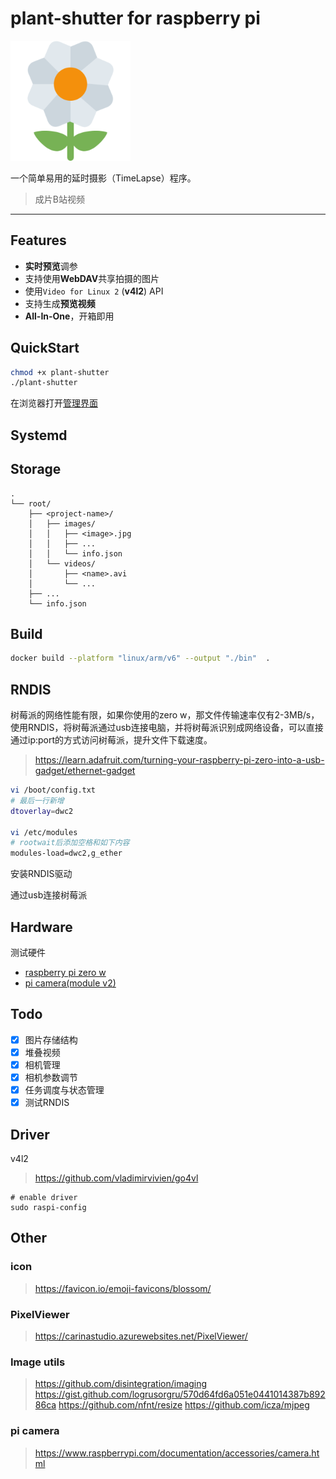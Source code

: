 # plant-shutter for raspberry pi

![icon](asset/icon-192x192.png)

一个简单易用的延时摄影（TimeLapse）程序。

> 成片B站视频

***

## Features

* **实时预览**调参
* 支持使用**WebDAV**共享拍摄的图片
* 使用`Video for Linux 2` (**v4l2**) API
* 支持生成**预览视频**
* **All-In-One**，开箱即用

## QuickStart

```sh
chmod +x plant-shutter
./plant-shutter
```

在浏览器打开[管理界面](raspberry:9999)

## Systemd



## Storage

```
.
└── root/
    ├── <project-name>/
    │   ├── images/
    │   │   ├── <image>.jpg
    │   │   ├── ...
    │   │   └── info.json
    │   └── videos/
    │       ├── <name>.avi
    │       └── ...
    ├── ...
    └── info.json
```


## Build

```sh
docker build --platform "linux/arm/v6" --output "./bin"  .
```

## RNDIS

树莓派的网络性能有限，如果你使用的zero w，那文件传输速率仅有2-3MB/s，使用RNDIS，将树莓派通过usb连接电脑，并将树莓派识别成网络设备，可以直接通过ip:port的方式访问树莓派，提升文件下载速度。

> https://learn.adafruit.com/turning-your-raspberry-pi-zero-into-a-usb-gadget/ethernet-gadget

```bash
vi /boot/config.txt
# 最后一行新增
dtoverlay=dwc2

vi /etc/modules
# rootwait后添加空格和如下内容
modules-load=dwc2,g_ether
```

安装RNDIS驱动

通过usb连接树莓派

## Hardware

测试硬件

* [raspberry pi zero w](https://www.raspberrypi.com/products/raspberry-pi-zero-w/)
* [pi camera(module v2)](https://www.raspberrypi.com/products/camera-module-v2/)

## Todo

- [x] 图片存储结构
- [x] 堆叠视频
- [x] 相机管理
- [x] 相机参数调节
- [x] 任务调度与状态管理
- [x] 测试RNDIS

## Driver

v4l2

> https://github.com/vladimirvivien/go4vl

```shell
# enable driver
sudo raspi-config
```

## Other

### icon

> https://favicon.io/emoji-favicons/blossom/

### PixelViewer

> https://carinastudio.azurewebsites.net/PixelViewer/


### Image utils

> https://github.com/disintegration/imaging
> https://gist.github.com/logrusorgru/570d64fd6a051e0441014387b89286ca
> https://github.com/nfnt/resize
> https://github.com/icza/mjpeg

### pi camera

> https://www.raspberrypi.com/documentation/accessories/camera.html
